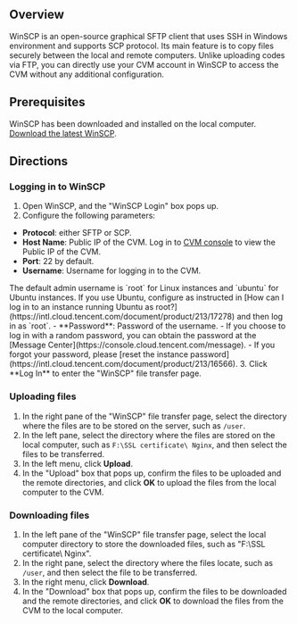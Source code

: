## Overview
WinSCP is an open-source graphical SFTP client that uses SSH in Windows environment and supports SCP protocol. Its main feature is to copy files securely between the local and remote computers. Unlike uploading codes via FTP, you can directly use your CVM account in WinSCP to access the CVM without any additional configuration.

## Prerequisites
WinSCP has been downloaded and installed on the local computer. [Download the latest WinSCP](http://winscp.net/eng/docs/lang:chs).

## Directions

### Logging in to WinSCP

1. Open WinSCP, and the "WinSCP Login" box pops up.
2. Configure the following parameters:
 - **Protocol**: either SFTP or SCP.
 - **Host Name**: Public IP of the CVM. Log in to [CVM console](https://console.cloud.tencent.com/cvm) to view the Public IP of the CVM.
 - **Port**: 22 by default.
 - **Username**: Username for logging in to the CVM.
 <dx-alert infotype="explain" title="">
  The default admin username is `root` for Linux instances and `ubuntu` for Ubuntu instances. If you use Ubuntu, configure as instructed in [How can I log in to an instance running Ubuntu as root?](https://intl.cloud.tencent.com/document/product/213/17278) and then log in as `root`.
 </dx-alert>
 - **Password**: Password of the username.
	 - If you choose to log in with a random password, you can obtain the password at the [Message Center](https://console.cloud.tencent.com/message).
	 - If you forgot your password, please [reset the instance password](https://intl.cloud.tencent.com/document/product/213/16566).
3. Click **Log In** to enter the "WinSCP" file transfer page.

### Uploading files
1. In the right pane of the "WinSCP" file transfer page, select the directory where the files are to be stored on the server, such as `/user`.
2. In the left pane, select the directory where the files are stored on the local computer, such as `F:\SSL certificate\ Nginx`, and then select the files to be transferred.
3. In the left menu, click **Upload**.
4. In the "Upload" box that pops up, confirm the files to be uploaded and the remote directories, and click **OK** to upload the files from the local computer to the CVM.

### Downloading files
1. In the left pane of the "WinSCP" file transfer page, select the local computer directory to store the downloaded files, such as "F:\SSL certificate\ Nginx".
2. In the right pane, select the directory where the files locate, such as `/user`, and then select the file to be transferred.
3. In the right menu, click **Download**.
4. In the "Download" box that pops up, confirm the files to be downloaded and the remote directories, and click **OK** to download the files from the CVM to the local computer.



